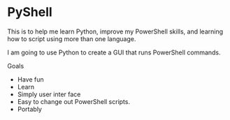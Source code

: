 # PyShell
This is to help me learn Python, improve my PowerShell skills, and learning how to script using more than one language.
	
I am going to use Python to create a GUI that runs PowerShell commands.
	
Goals
- Have fun
- Learn
- Simply user inter face
- Easy to change out PowerShell scripts.
- Portably